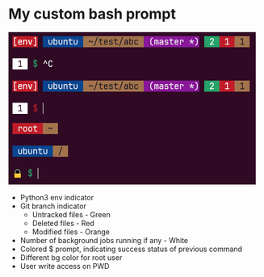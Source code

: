 # My custom bash prompt

[![Features](my_custom_bash_prompt.png)](/my_custom_bash_prompt.sh)

- Python3 env indicator
- Git branch indicator
  - Untracked files - Green
  - Deleted files - Red
  - Modified files - Orange
- Number of background jobs running if any - White
- Colored $ prompt, indicating success status of previous command
- Different bg color for root user
- User write access on PWD
